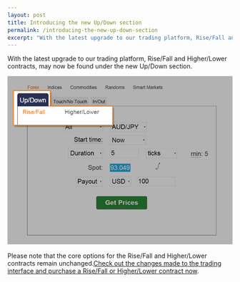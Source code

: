 ```yaml
---
layout: post
title: Introducing the new Up/Down section
permalink: /introducing-the-new-up-down-section
excerpt: "With the latest upgrade to our trading platform, Rise/Fall and Higher/Lower contracts, may now be found under the new Up/Down section."  
---
```


With the latest upgrade to our trading platform, Rise/Fall and Higher/Lower contracts, may now be found under the new Up/Down section.

![](/images/rise-fall.jpg)

Please note that the core options for the Rise/Fall and Higher/Lower contracts remain unchanged.[Check out the changes made to the trading interface and purchase a Rise/Fall or Higher/Lower contract now](https://www.binary.com/c/trade.cgi?market=forex&time=5m&form_name=risefall&expiry_type=duration&amount_type=payout&H=S0P&currency=USD&underlying_symbol=frxAUDJPY&amount=100&date_start=now&type=CALL&l=EN&utm_medium=social&utm_source=blog&utm_content=whatsnew&utm_campaign=whatsnew).